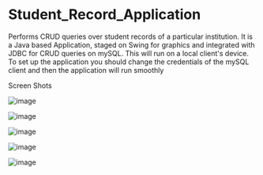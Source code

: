 # Student_Record_Application
Performs CRUD queries over student records of a particular institution.
It is a Java based Application, staged on Swing for graphics and integrated with JDBC for CRUD queries on mySQL. 
This will run on a local client's device. To set up the application you should change the credentials of the mySQL client and then the application will run smoothly

Screen Shots

![image](https://github.com/AmolChi/Student_Record_Application/assets/75240926/bef0f3c2-108f-4bcd-8819-f020572c3345)

![image](https://github.com/AmolChi/Student_Record_Application/assets/75240926/e96a953c-b7ad-48ed-8923-bae6f0e6109e)

![image](https://github.com/AmolChi/Student_Record_Application/assets/75240926/fb9f395c-999d-4757-8e73-fc1b25740534)

![image](https://github.com/AmolChi/Student_Record_Application/assets/75240926/5b14fb2e-7197-4a4a-b165-24e21e5ef5c1)

![image](https://github.com/AmolChi/Student_Record_Application/assets/75240926/31182ec4-c442-4fc2-98a6-c2d43657ff25)

